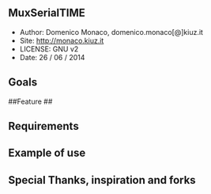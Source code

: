 ## MuxSerialTIME ##
* Author: Domenico Monaco, domenico.monaco[@]kiuz.it
* Site: http://monaco.kiuz.it
* LICENSE: GNU v2 
* Date: 26 / 06 / 2014

## Goals ##

##Feature ##

## Requirements ##

## Example of use ##

## Special Thanks, inspiration and forks ##
